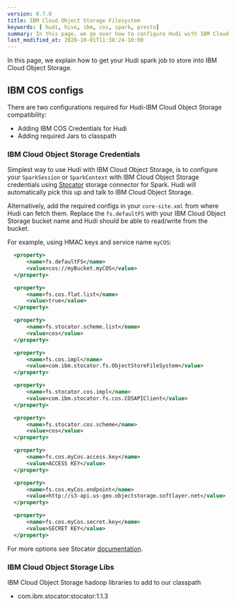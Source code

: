 ```yaml
---
version: 0.7.0
title: IBM Cloud Object Storage Filesystem
keywords: [ hudi, hive, ibm, cos, spark, presto]
summary: In this page, we go over how to configure Hudi with IBM Cloud Object Storage filesystem.
last_modified_at: 2020-10-01T11:38:24-10:00
---
```

In this page, we explain how to get your Hudi spark job to store into IBM Cloud Object Storage.

## IBM COS configs

There are two configurations required for Hudi-IBM Cloud Object Storage compatibility:

- Adding IBM COS Credentials for Hudi
- Adding required Jars to classpath

### IBM Cloud Object Storage Credentials

Simplest way to use Hudi with IBM Cloud Object Storage, is to configure your `SparkSession` or `SparkContext` with IBM Cloud Object Storage credentials using [Stocator](https://github.com/CODAIT/stocator) storage connector for Spark. Hudi will automatically pick this up and talk to IBM Cloud Object Storage.

Alternatively, add the required configs in your `core-site.xml` from where Hudi can fetch them. Replace the `fs.defaultFS` with your IBM Cloud Object Storage bucket name and Hudi should be able to read/write from the bucket.

For example, using HMAC keys and service name `myCOS`:
```xml
  <property>
      <name>fs.defaultFS</name>
      <value>cos://myBucket.myCOS</value>
  </property>

  <property>
      <name>fs.cos.flat.list</name>
      <value>true</value>
  </property>

  <property>
      <name>fs.stocator.scheme.list</name>
      <value>cos</value>
  </property>

  <property>
      <name>fs.cos.impl</name>
      <value>com.ibm.stocator.fs.ObjectStoreFileSystem</value>
  </property>

  <property>
      <name>fs.stocator.cos.impl</name>
      <value>com.ibm.stocator.fs.cos.COSAPIClient</value>
  </property>

  <property>
      <name>fs.stocator.cos.scheme</name>
      <value>cos</value>
  </property>

  <property>
      <name>fs.cos.myCos.access.key</name>
      <value>ACCESS KEY</value>
  </property>

  <property>
      <name>fs.cos.myCos.endpoint</name>
      <value>http://s3-api.us-geo.objectstorage.softlayer.net</value>
  </property>

  <property>
      <name>fs.cos.myCos.secret.key</name>
      <value>SECRET KEY</value>
  </property>

```

For more options see Stocator [documentation](https://github.com/CODAIT/stocator/blob/master/README.md).

### IBM Cloud Object Storage Libs

IBM Cloud Object Storage hadoop libraries to add to our classpath

 - com.ibm.stocator:stocator:1.1.3
